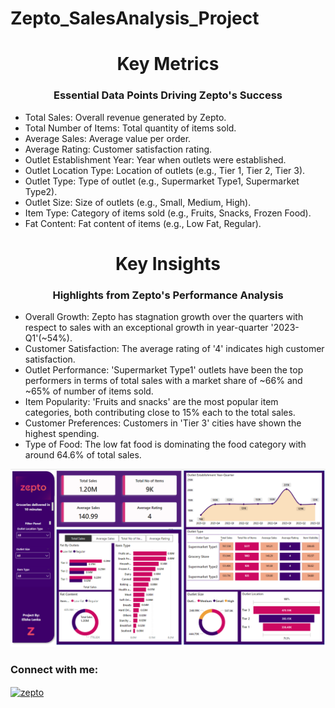 # Zepto_SalesAnalysis_Project
<h1 align="center">Key Metrics</h1>
<h3 align="center">Essential Data Points Driving Zepto's Success</h3>

<ul>
  <li>Total Sales: Overall revenue generated by Zepto.</li>
  <li>Total Number of Items: Total quantity of items sold.</li>
  <li>Average Sales: Average value per order.</li>
  <li>Average Rating: Customer satisfaction rating.</li>
  <li>Outlet Establishment Year: Year when outlets were established.</li>
  <li>Outlet Location Type: Location of outlets (e.g., Tier 1, Tier 2, Tier 3).</li>
  <li>Outlet Type: Type of outlet (e.g., Supermarket Type1, Supermarket Type2).</li>
  <li>Outlet Size: Size of outlets (e.g., Small, Medium, High).</li>
  <li>Item Type: Category of items sold (e.g., Fruits, Snacks, Frozen Food).</li>
  <li>Fat Content: Fat content of items (e.g., Low Fat, Regular).</li>
</ul>

<h1 align="center">Key Insights</h1>
<h3 align="center">Highlights from Zepto's Performance Analysis</h3>

<ul>
  <li>Overall Growth: Zepto has stagnation growth over the quarters with respect to sales with an exceptional growth in year-quarter '2023-Q1'(~54%).</li>
  <li>Customer Satisfaction: The average rating of '4' indicates high customer satisfaction.</li>
  <li>Outlet Performance: 'Supermarket Type1' outlets have been the top performers in terms of total sales with a market share of ~66% and ~65% of number of items sold.</li>
  <li>Item Popularity: 'Fruits and snacks' are the most popular item categories, both contributing close to 15% each to the total sales.</li>
  <li>Customer Preferences: Customers in 'Tier 3' cities have shown the highest spending.</li>
  <li>Type of Food: The low fat food is dominating the food category with around 64.6% of total sales.</li>
</ul>
<img src="https://github.com/elishalenka18/Zepto_SalesAnalysis_Project/blob/main/Zepto%20Dashboard%20V3.png" alt="Zepto Sales Analysis - Power BI Dashboard">
<h3 align="left">Connect with me:</h3>
<p align="left">
  <a href="https://www.linkedin.com/in/elishalenka18/" target="blank"><img align="center" src="https://raw.githubusercontent.com/rahuldkjain/github-profile-readme-generator/master/src/images/icons/Social/linked-in-alt.svg" alt="zepto"   
 height="30" width="40" /></a>
</p>

